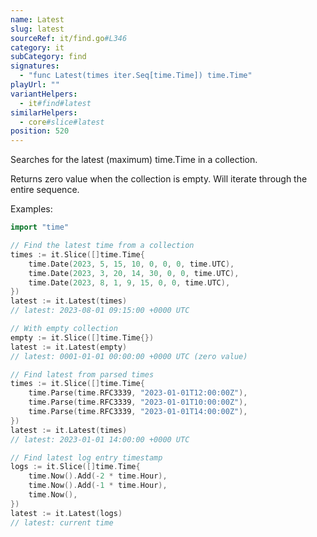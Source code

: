 ```yaml
---
name: Latest
slug: latest
sourceRef: it/find.go#L346
category: it
subCategory: find
signatures:
  - "func Latest(times iter.Seq[time.Time]) time.Time"
playUrl: ""
variantHelpers:
  - it#find#latest
similarHelpers:
  - core#slice#latest
position: 520
---
```


Searches for the latest (maximum) time.Time in a collection.

Returns zero value when the collection is empty.
Will iterate through the entire sequence.

Examples:

```go
import "time"

// Find the latest time from a collection
times := it.Slice([]time.Time{
    time.Date(2023, 5, 15, 10, 0, 0, 0, time.UTC),
    time.Date(2023, 3, 20, 14, 30, 0, 0, time.UTC),
    time.Date(2023, 8, 1, 9, 15, 0, 0, time.UTC),
})
latest := it.Latest(times)
// latest: 2023-08-01 09:15:00 +0000 UTC

// With empty collection
empty := it.Slice([]time.Time{})
latest := it.Latest(empty)
// latest: 0001-01-01 00:00:00 +0000 UTC (zero value)

// Find latest from parsed times
times := it.Slice([]time.Time{
    time.Parse(time.RFC3339, "2023-01-01T12:00:00Z"),
    time.Parse(time.RFC3339, "2023-01-01T10:00:00Z"),
    time.Parse(time.RFC3339, "2023-01-01T14:00:00Z"),
})
latest := it.Latest(times)
// latest: 2023-01-01 14:00:00 +0000 UTC

// Find latest log entry timestamp
logs := it.Slice([]time.Time{
    time.Now().Add(-2 * time.Hour),
    time.Now().Add(-1 * time.Hour),
    time.Now(),
})
latest := it.Latest(logs)
// latest: current time
```